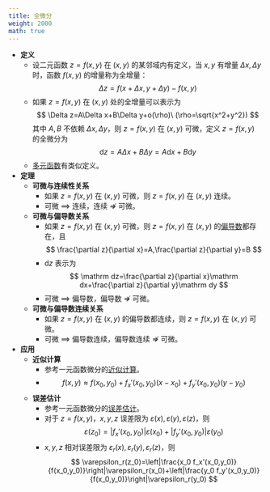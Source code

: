 ```yaml
---
title: 全微分
weight: 2000
math: true
---
```


- **定义**
    - 设二元函数 $z=f(x,y)$ 在 $(x,y)$ 的某邻域内有定义，当 $x,y$ 有增量 $\Delta x,\Delta y$ 时，函数 $f(x,y)$ 的增量称为全增量：
      $$
      \Delta z=f(x+\Delta x,y+\Delta y)-f(x,y)
      $$
    - 如果 $z=f(x,y)$ 在 $(x,y)$ 处的全增量可以表示为
      $$
      \Delta z=A\Delta x+B\Delta y+o(\rho)\ (\rho=\sqrt{x^2+y^2})
      $$
      其中 $A,B$ 不依赖 $\Delta x,\Delta y$，则 $z=f(x,y)$ 在 $(x,y)$ 可微，定义 $z=f(x,y)$ 的全微分为
      $$
      \mathrm dz=A\Delta x+B\Delta y=A\mathrm dx+B\mathrm dy
      $$
    - [多元函数](/docs/mathematics/calculus/multivariate-function)有类似定义。
- **定理**
    - **可微与连续性关系**
        - 如果 $z=f(x,y)$ 在 $(x,y)$ 可微，则 $z=f(x,y)$ 在 $(x,y)$ 连续。
        - 可微 $\implies$ 连续，连续 $\nRightarrow$ 可微。
    - **可微与偏导数关系**
        - 如果 $z=f(x,y)$ 在 $(x,y)$ 可微，则 $z=f(x,y)$ 在 $(x,y)$ 的[偏导数](/docs/mathematics/calculus/partial-derivative)都存在，且
          $$
          \frac{\partial z}{\partial x}=A,\frac{\partial z}{\partial y}=B
          $$
        - $\mathrm dz$ 表示为
          $$
          \mathrm dz=\frac{\partial z}{\partial x}\mathrm dx+\frac{\partial z}{\partial y}\mathrm dy
          $$
        - 可微 $\implies$ 偏导数，偏导数 $\nRightarrow$ 可微。
    - **可微与偏导数连续关系**
        - 如果 $z=f(x,y)$ 在 $(x,y)$ 的偏导数都连续，则 $z=f(x,y)$ 在 $(x,y)$ 可微。
        - 可微 $\implies$ 偏导数连续，偏导数连续 $\nRightarrow$ 可微。
- **应用**
    - **近似计算**
        - 参考一元函数微分的[近似计算](/docs/mathematics/calculus/differential#gl6e5p)。
        - $$
          f(x,y)\approx f(x_0,y_0)+f_x'(x_0,y_0)(x-x_0)+f_y'(x_0,y_0)(y-y_0)
          $$
    - **误差估计**
        - 参考一元函数微分的[误差估计](/docs/mathematics/calculus/differential#e288al)。
        - 对于 $z=f(x,y)$，$x,y,z$ 误差限为 $\varepsilon(x),\varepsilon(y),\varepsilon(z)$，则
          $$
          \varepsilon(z_0)=|f_x'(x_0,y_0)|\varepsilon(x_0)+|f_y'(x_0,y_0)|\varepsilon(y_0)
          $$
        - $x,y,z$ 相对误差限为 $\varepsilon_r(x),\varepsilon_r(y),\varepsilon_r(z)$，则
          $$
          \varepsilon_r(z_0)=\left|\frac{x_0 f_x'(x_0,y_0)}{f(x_0,y_0)}\right|\varepsilon_r(x_0)+\left|\frac{y_0 f_y'(x_0,y_0)}{f(x_0,y_0)}\right|\varepsilon_r(y_0)
          $$
